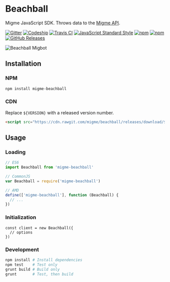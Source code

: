 # Beachball

Migme JavaScript SDK. Throws data to the [Migme API](http://docs.migme.apiary.io/).

[![Gitter](https://img.shields.io/badge/gitter-join%20chat-brightgreen.svg)](https://gitter.im/migme/beachball)
[![Codeship](https://img.shields.io/codeship/5e7f47c0-bfe9-0132-39f9-7eb09717a41c.svg)](https://codeship.com/projects/73070)
[![Travis CI](https://img.shields.io/travis/migme/beachball.svg)](https://travis-ci.org/migme/beachball)
[![JavaScript Standard Style](https://img.shields.io/badge/code%20style-standard-brightgreen.svg?style=flat)](https://github.com/feross/standard)
[![npm](https://img.shields.io/npm/v/migme-beachball.svg)](https://www.npmjs.com/package/migme-beachball)
[![npm](https://img.shields.io/npm/dm/migme-beachball.svg)](https://www.npmjs.com/package/migme-beachball)
[![GitHub Releases](https://img.shields.io/github/downloads/migme/beachball/latest/total.svg)](https://github.com/migme/beachball/releases/latest)

![Beachball Migbot](https://cdn.rawgit.com/mixstix/5eb0fe3bea4e87ea5034/raw/fbf873d7d1b3c845e9e0f9613690489203479fcc/beachball.svg "Beachball Migbot")

## Installation

### NPM
```bash
npm install migme-beachball
```

### CDN
Replace `${VERSION}` with a released version number.
```html
<script src="https://cdn.rawgit.com/migme/beachball/releases/download/${VERSION}/migme-beachball.min.js"></script>
```

## Usage

### Loading
```js
// ES6
import Beachball from 'migme-beachball'

// CommonJS
var Beachball = require('migme-beachball')

// AMD
define(['migme-beachball'], function (Beachball) {
  // ...
})
```

### Initialization
```
const client = new Beachball({
  // options
})
```

### Development
```bash
npm install # Install dependencies
npm test    # Test only
grunt build # Build only
grunt       # Test, then build
```
